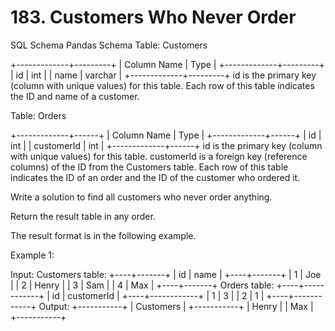 # 183. Customers Who Never Order

SQL Schema
Pandas Schema
Table: Customers

+-------------+---------+
| Column Name | Type |
+-------------+---------+
| id | int |
| name | varchar |
+-------------+---------+
id is the primary key (column with unique values) for this table.
Each row of this table indicates the ID and name of a customer.

Table: Orders

+-------------+------+
| Column Name | Type |
+-------------+------+
| id | int |
| customerId | int |
+-------------+------+
id is the primary key (column with unique values) for this table.
customerId is a foreign key (reference columns) of the ID from the Customers table.
Each row of this table indicates the ID of an order and the ID of the customer who ordered it.

Write a solution to find all customers who never order anything.

Return the result table in any order.

The result format is in the following example.

Example 1:

Input:
Customers table:
+----+-------+
| id | name |
+----+-------+
| 1 | Joe |
| 2 | Henry |
| 3 | Sam |
| 4 | Max |
+----+-------+
Orders table:
+----+------------+
| id | customerId |
+----+------------+
| 1 | 3 |
| 2 | 1 |
+----+------------+
Output:
+-----------+
| Customers |
+-----------+
| Henry |
| Max |
+-----------+
